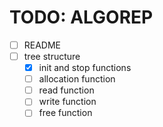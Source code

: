 # TODO: ALGOREP

- [ ] README
- [ ] tree structure
  - [x] init and stop functions
  - [ ] allocation function
  - [ ] read function
  - [ ] write function
  - [ ] free function